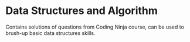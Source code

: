 # Data Structures and Algorithm
Contains solutions of questions from Coding Ninja course, can be used to brush-up basic data structures skills.
